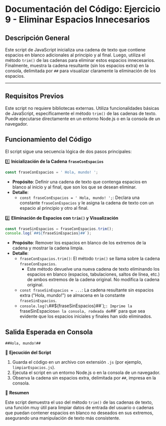 # Documentación del Código: Ejercicio 9 - Eliminar Espacios Innecesarios

## Descripción General

Este script de JavaScript inicializa una cadena de texto que contiene espacios en blanco adicionales al principio y al final. Luego, utiliza el método `trim()` de las cadenas para eliminar estos espacios innecesarios. Finalmente, muestra la cadena resultante (sin los espacios extra) en la consola, delimitada por `##` para visualizar claramente la eliminación de los espacios.

---

## Requisitos Previos

Este script no requiere bibliotecas externas. Utiliza funcionalidades básicas de JavaScript, específicamente el método `trim()` de las cadenas de texto. Puede ejecutarse directamente en un entorno Node.js o en la consola de un navegador.

## Funcionamiento del Código

El script sigue una secuencia lógica de dos pasos principales:

1️⃣ **Inicialización de la Cadena `fraseConEspacios`**

```js
const fraseConEspacios = ' Hola, mundo! ';
```

*   **Propósito**: Definir una cadena de texto que contenga espacios en blanco al inicio y al final, que son los que se desean eliminar.
*   **Detalle**:
    *   `const fraseConEspacios = ' Hola, mundo! ';`: Declara una constante `fraseConEspacios` y le asigna la cadena de texto con un espacio al principio y otro al final.

2️⃣ **Eliminación de Espacios con `trim()` y Visualización**

```js
const fraseSinEspacios = fraseConEspacios.trim();
console.log(`##${fraseSinEspacios}##`);
```

*   **Propósito**: Remover los espacios en blanco de los extremos de la cadena y mostrar la cadena limpia.
*   **Detalle**:
    *   `fraseConEspacios.trim()`: El método `trim()` se llama sobre la cadena `fraseConEspacios`.
        *   Este método devuelve una nueva cadena de texto eliminando los espacios en blanco (espacios, tabulaciones, saltos de línea, etc.) de ambos extremos de la cadena original. No modifica la cadena original.
    *   `const fraseSinEspacios = ...`: La cadena resultante sin espacios extra ("Hola, mundo!") se almacena en la constante `fraseSinEspacios`.
    *   `console.log(\`##${fraseSinEspacios}##\`);`: Imprime la `fraseSinEspacios` en la consola, rodeada de `##` para que sea evidente que los espacios iniciales y finales han sido eliminados.

## Salida Esperada en Consola

```
##Hola, mundo!##
```

🚀 **Ejecución del Script**

1.  Guarda el código en un archivo con extensión `.js` (por ejemplo, `limpiarEspacios.js`).
2.  Ejecuta el script en un entorno Node.js o en la consola de un navegador.
3.  Observa la cadena sin espacios extra, delimitada por `##`, impresa en la consola.

🏁 **Resumen**

Este script demuestra el uso del método `trim()` de las cadenas de texto, una función muy útil para limpiar datos de entrada del usuario o cadenas que puedan contener espacios en blanco no deseados en sus extremos, asegurando una manipulación de texto más consistente.